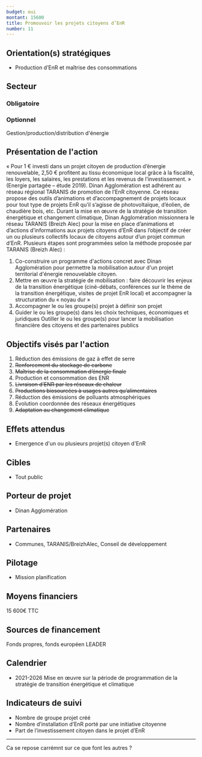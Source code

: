 ```yaml
---
budget: oui
montant: 15600
title: Promouvoir les projets citoyens d’EnR
number: 11
---
```


## Orientation(s) stratégiques

- Production d’EnR et maîtrise des consommations

## Secteur
### Obligatoire



### Optionnel

Gestion/production/distribution d'énergie

## Présentation de l'action

« Pour 1 € investi dans un projet citoyen de production d’énergie renouvelable, 2,50 € profitent au tissu économique local grâce à la fiscalité, les loyers, les salaires, les prestations
et les revenus de l’investissement. » (Energie partagée – étude 2019).
Dinan Agglomération est adhérent au réseau régional TARANIS de promotion de l’EnR citoyenne. Ce réseau propose des outils d’animations et d’accompagnement de projets locaux pour tout type de projets EnR qu’il s’agisse de photovoltaïque, d’éolien, de chaudière bois, etc.
Durant la mise en œuvre de la stratégie de transition énergétique et changement climatique, Dinan Agglomération missionnera le réseau TARANIS (Breizh Alec) pour la mise en place d’animations et d’actions d’informations aux projets citoyens d’EnR dans l’objectif de créer un ou plusieurs collectifs locaux de citoyens autour d’un projet commun d’EnR.
Plusieurs étapes sont programmées selon la méthode proposée par TARANIS (Breizh Alec) :
1. Co-construire un programme d'actions concret avec Dinan Agglomération pour permettre la mobilisation autour d'un projet territorial d'énergie renouvelable citoyen.
2. Mettre en œuvre la stratégie de mobilisation : faire découvrir les enjeux de la transition énergétique (ciné-débats, conférences sur le thème de la transition
énergétique, visites de projet EnR local) et accompagner la structuration du « noyau
dur »
3. Accompagner le ou les groupe(s) projet à définir son projet
4. Guider le ou les groupe(s) dans les choix techniques, économiques et juridiques
Outiller le ou les groupe(s) pour lancer la mobilisation financière des citoyens et des partenaires publics

## Objectifs visés par l'action

1. Réduction des émissions de gaz à effet de serre
2. ~~Renforcement du stockage de carbone~~
3. ~~Maîtrise de la consommation d’énergie finale~~
4. Production et consommation des ENR
5. ~~Livraison d’ENR par les réseaux de chaleur~~
6. ~~Productions biosourcées à usages autres qu’alimentaires~~
7. Réduction des émissions de polluants atmosphériques
8. Évolution coordonnée des réseaux énergétiques
9. ~~Adaptation au changement climatique~~


## Effets attendus

- Emergence d'un ou plusieurs projet(s) citoyen d'EnR

## Cibles

- Tout public

## Porteur de projet

- Dinan Agglomération

## Partenaires

- Communes, TARANIS/BreizhAlec, Conseil de développement

## Pilotage

- Mission planification

## Moyens financiers

15 600€ TTC

## Sources de financement

Fonds propres, fonds européen LEADER

## Calendrier

- 2021-2026 Mise en œuvre sur la période de programmation de la stratégie de transition énergétique et climatique

## Indicateurs de suivi

- Nombre de groupe projet créé
- Nombre d’installation d’EnR porté par une initiative citoyenne
- Part de l’investissement citoyen dans le projet d’EnR

---
Ca se repose carrémnt sur ce que font les autres ?
